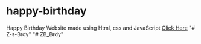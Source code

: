 # happy-birthday
Happy Birthday Website made using Html, css and JavaScript
<a href="https://programmergaurav.me/happy-birthday/?name=Gaurav" target="blank">Click Here</a>
"# Z-s-Brdy" 
"# ZB_Brdy" 
